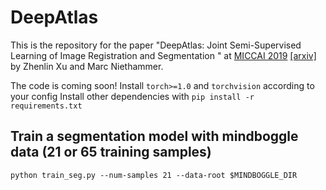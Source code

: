 # DeepAtlas
This is the repository for the paper "DeepAtlas: Joint Semi-Supervised Learning of Image Registration and Segmentation
" at [MICCAI 2019](https://doi.org/10.1007/978-3-030-32245-8_47) [[arxiv]](https://arxiv.org/abs/1904.08465) by Zhenlin Xu and Marc Niethammer.

The code is coming soon!
Install ```torch>=1.0``` and ```torchvision``` according to your config
Install other dependencies with ```pip install -r requirements.txt```

## Train a segmentation model with mindboggle data (21 or 65 training samples)

```python train_seg.py --num-samples 21 --data-root $MINDBOGGLE_DIR```